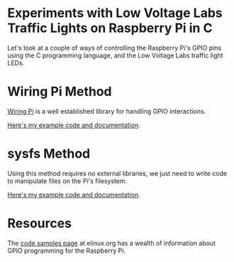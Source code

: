 # Experiments with Low Voltage Labs Traffic Lights on Raspberry Pi in C

Let's look at a couple of ways of controlling the Raspberry Pi's GPIO pins using the C programming language, and the Low Voltage Labs traffic light LEDs.

# Wiring Pi Method

[Wiring Pi](http://wiringpi.com/) is a well established library for handling GPIO interactions.  

[Here's my example code and documentation](wiringpi/).

# sysfs Method

Using this method requires no external libraries, we just need to write code to manipulate files on the Pi's filesystem.

[Here's my example code and documentation](sysfs/).

# Resources

The [code samples page](https://elinux.org/RPi_GPIO_Code_Samples) at elinux.org has a wealth of information about GPIO programming for the Raspberry Pi.
